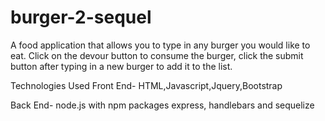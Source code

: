 # burger-2-sequel

A food application that allows you to type in any burger you would like to eat. Click on the devour button to consume the burger, click the submit button after typing in a new burger to add it to the list.

Technologies Used
Front End- HTML,Javascript,Jquery,Bootstrap

Back End- node.js with npm packages express, handlebars and sequelize 
